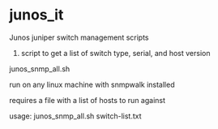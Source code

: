 # junos_it
Junos juniper switch management scripts

1. script to get a list of switch type, serial, and host version

  junos_snmp_all.sh
  
  run on any linux machine with snmpwalk installed
  
  requires a file with a list of hosts to run against
  
  usage: junos_snmp_all.sh switch-list.txt
  
